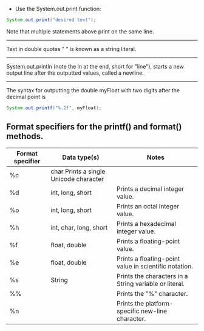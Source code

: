 - Use the System.out.print function:
```java
System.out.print("desired text");
```

Note that multiple statements above print on the same line.

---

Text in double quotes " " is known as a string literal. 

---

System.out.println (note the ln at the end, short for "line"), starts a new output line after the outputted values, called a newline.

---

The syntax for outputting the double myFloat with two digits after the decimal point is
```java
System.out.printf("%.2f", myFloat);
```

## Format specifiers for the printf() and format() methods.

| Format specifier | Data type(s)|	Notes |
| ----- | ------ | -------|
| %c |	char	Prints a single Unicode character |
| %d |	int, long, short |	Prints a decimal integer value. |
| %o |	int, long, short |	Prints an octal integer value. |
| %h |	int, char, long, short |	Prints a hexadecimal integer value. |
| %f | 	float, double |	Prints a floating-point value. |
| %e |	float, double |	Prints a floating-point value in scientific notation. |
| %s |	String | Prints the characters in a String variable or literal. |
| %% | | Prints the "%" character. |
| %n | | Prints the platform-specific new-line character. |
